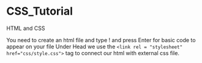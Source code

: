 # CSS_Tutorial
HTML and CSS 

You need to create an html file and type ! and press Enter for basic code to appear on your file
Under Head we use the  ``<link rel = "stylesheet" href="css/style.css">`` tag to connect our html with external css file. 


    
    
